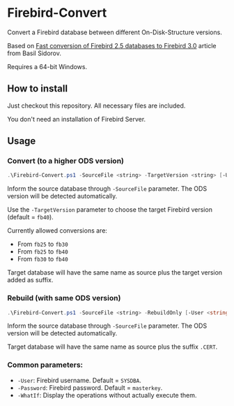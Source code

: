 # Firebird-Convert

Convert a Firebird database between different On-Disk-Structure versions.

Based on [Fast conversion of Firebird 2.5 databases to Firebird 3.0](https://ib-aid.com/en/articles/fast-conversion-of-firebird-2-5-databases-to-firebird-3/) article from Basil Sidorov.

Requires a 64-bit Windows.



## How to install

Just checkout this repository. All necessary files are included.

You don't need an installation of Firebird Server.



## Usage

### Convert (to a higher ODS version)

```powershell
.\Firebird-Convert.ps1 -SourceFile <string> -TargetVersion <string> [-User <string>] [-Password <string>] [-WhatIf] [-Confirm] [<CommonParameters>]
```

Inform the source database through `-SourceFile` parameter. The ODS version will be detected automatically.

Use the `-TargetVersion` parameter to choose the target Firebird version (default = `fb40`).

Currently allowed conversions are:

  - From `fb25` to `fb30`
  - From `fb25` to `fb40`
  - From `fb30` to `fb40`

Target database will have the same name as source plus the target version added as suffix.



### Rebuild (with same ODS version)

```powershell
.\Firebird-Convert.ps1 -SourceFile <string> -RebuildOnly [-User <string>] [-Password <string>] [-WhatIf] [-Confirm] [<CommonParameters>]
```

Inform the source database through `-SourceFile` parameter. The ODS version will be detected automatically.

Target database will have the same name as source plus the suffix `.CERT`.



### Common parameters:

  - `-User`: Firebird username. Default = `SYSDBA`.
  - `-Password`: Firebird password. Default = `masterkey`.
  - `-WhatIf`: Display the operations without actually execute them.
